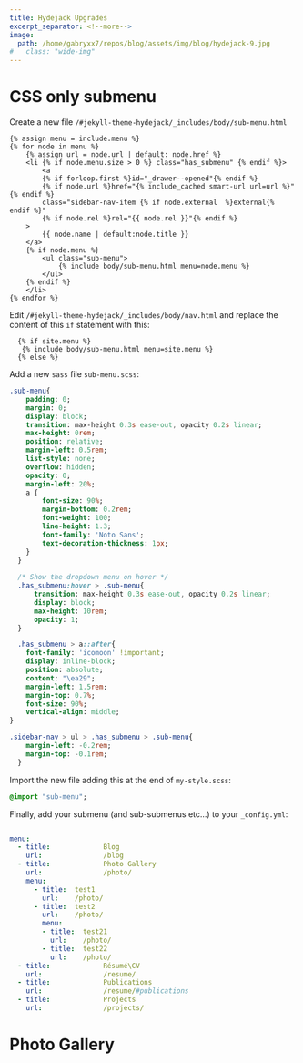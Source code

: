 ```yaml
---
title: Hydejack Upgrades
excerpt_separator: <!--more-->
image: 
  path: /home/gabryxx7/repos/blog/assets/img/blog/hydejack-9.jpg
#   class: "wide-img"
---
```


# CSS only submenu
Create a new file `/#jekyll-theme-hydejack/_includes/body/sub-menu.html`

```liquid
{% assign menu = include.menu %}
{% for node in menu %}
    {% assign url = node.url | default: node.href %}
    <li {% if node.menu.size > 0 %} class="has_submenu" {% endif %}>
        <a
        {% if forloop.first %}id="_drawer--opened"{% endif %}
        {% if node.url %}href="{% include_cached smart-url url=url %}"{% endif %}        
        class="sidebar-nav-item {% if node.external  %}external{% endif %}"
        {% if node.rel %}rel="{{ node.rel }}"{% endif %}
    >
        {{ node.name | default:node.title }}
    </a>
    {% if node.menu %}
        <ul class="sub-menu">
            {% include body/sub-menu.html menu=node.menu %}   
        </ul>     
    {% endif %}
    </li>
{% endfor %}
```

Edit `/#jekyll-theme-hydejack/_includes/body/nav.html` and replace the content of this `if` statement with this:
```liquid
  {% if site.menu %}
   {% include body/sub-menu.html menu=site.menu %}
  {% else %}
```

Add a new `sass` file `sub-menu.scss`:

```sass
.sub-menu{
    padding: 0;
    margin: 0;
    display: block;
    transition: max-height 0.3s ease-out, opacity 0.2s linear;
    max-height: 0rem;
    position: relative;
    margin-left: 0.5rem;
    list-style: none;
    overflow: hidden;
    opacity: 0;
    margin-left: 20%;
    a {
        font-size: 90%;
        margin-bottom: 0.2rem;
        font-weight: 100;
        line-height: 1.3;
        font-family: 'Noto Sans';
        text-decoration-thickness: 1px;
    }
  }
  
  /* Show the dropdown menu on hover */
  .has_submenu:hover > .sub-menu{
      transition: max-height 0.3s ease-out, opacity 0.2s linear;
      display: block;
      max-height: 10rem;
      opacity: 1;
  }

  .has_submenu > a::after{
    font-family: 'icomoon' !important;
    display: inline-block;
    position: absolute;
    content: "\ea29";
    margin-left: 1.5rem;
    margin-top: 0.7%;
    font-size: 90%;
    vertical-align: middle;
}

.sidebar-nav > ul > .has_submenu > .sub-menu{
    margin-left: -0.2rem;  
    margin-top: -0.1rem;
  } 

```

Import the new file adding this at the end of `my-style.scss`: 
```sass
@import "sub-menu";
```

Finally, add your submenu (and sub-submenus etc...) to your `_config.yml`:

```yaml

menu:
  - title:             Blog
    url:               /blog
  - title:             Photo Gallery
    url:               /photo/
    menu:
      - title:  test1
        url:    /photo/
      - title:  test2
        url:    /photo/
        menu:
        - title:  test21
          url:    /photo/
        - title:  test22
          url:    /photo/
  - title:             Résumé\CV
    url:               /resume/
  - title:             Publications
    url:               /resume/#publications
  - title:             Projects
    url:               /projects/
```

# Photo Gallery
